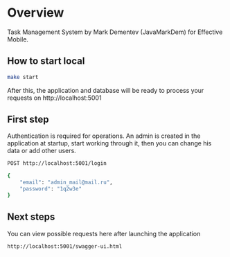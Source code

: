 # Overview

Task Management System by Mark Dementev (JavaMarkDem) for Effective Mobile.

## How to start local

```sh
make start
```

After this, the application and database will be ready to process your requests on http://localhost:5001

## First step

Authentication is required for operations. An admin is created in the application at startup, start working through it, then you can change his data or add other users.

```sh
POST http://localhost:5001/login
```

```sh
{
    "email": "admin_mail@mail.ru",
    "password": "1q2w3e"
}
```

## Next steps

You can view possible requests here after launching the application

```sh
http://localhost:5001/swagger-ui.html
```
